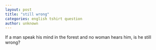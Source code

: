 ```yaml
---
layout: post
title: "still wrong"
categories: english tshirt question
author: unknown
---
```

If a man speak his mind in the forest and no woman hears him, is he still wrong?
